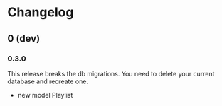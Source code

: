 # Changelog

## 0 (dev)

### 0.3.0

This release breaks the db migrations.
You need to delete your current database and recreate one.

* new model Playlist
